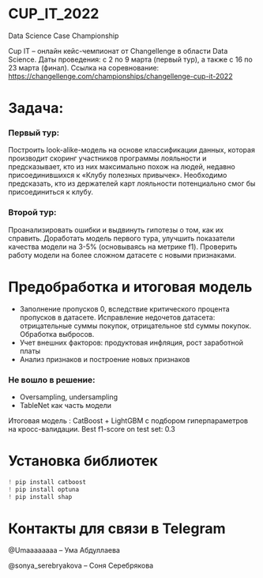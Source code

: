 # CUP_IT_2022
Data Science Case Championship

Cup IT – онлайн кейс-чемпионат от Changellenge в области Data Science. 
Даты проведения: с 2 по 9 марта (первый тур), а также c 16 по 23 марта (финал).
Ссылка на соревнование:  https://changellenge.com/championships/changellenge-cup-it-2022

# Задача:
### Первый тур:
Построить look-alike-модель на основе классификации данных, которая производит скоринг участников программы лояльности и предсказывает, кто из них максимально похож на людей, недавно присоединившихся к «Клубу полезных привычек». Необходимо предсказать, кто из держателей карт лояльности потенциально смог бы присоединиться к клубу.
### Второй тур:
Проанализировать ошибки и выдвинуть гипотезы о том, как их справить. Доработать модель первого тура, улучшить показатели качества модели на 3-5% (основываясь на метрике f1). Проверить работу модели на более сложном датасете с новыми признаками.

# Предобработка и итоговая модель
- Заполнение пропусков 0, вследствие критического процента пропусков в датасете. Исправление недочетов датасета: отрицательные суммы покупок, отрицательное std суммы покупок. Обработка выбросов.
- Учет внешних факторов: продуктовая инфляция, рост заработной платы
- Анализ признаков и построение новых признаков

### Не вошло в решение:
- Oversampling, undersampling
- TableNet как часть модели

Итоговая модель : CatBoost + LightGBM с подбором гиперпараметров на кросс-валидации. 
Best f1-score on test set: 0.3
# Установка библиотек
```python
! pip install catboost
! pip install optuna
! pip install shap
```
# Контакты для связи в Telegram
@Umaaaaaaaa – Ума Абдуллаева

@sonya_serebryakova – Соня Серебрякова

